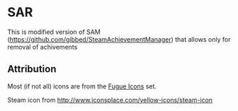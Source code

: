 # SAR

This is modified version of SAM (https://github.com/gibbed/SteamAchievementManager) that allows only for removal of achivements

## Attribution

Most (if not all) icons are from the [Fugue Icons](http://p.yusukekamiyamane.com/) set.

Steam icon from http://www.iconsplace.com/yellow-icons/steam-icon

